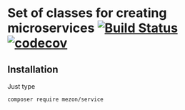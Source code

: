 # Set of classes for creating microservices [![Build Status](https://travis-ci.com/alexdodonov/mezon-service.svg?branch=master)](https://travis-ci.com/alexdodonov/mezon-service) [![codecov](https://codecov.io/gh/alexdodonov/mezon-service/branch/master/graph/badge.svg)](https://codecov.io/gh/alexdodonov/mezon-service)

## Installation

Just type

```
composer require mezon/service
```